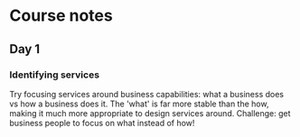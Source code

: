 # Course notes

## Day 1

### Identifying services
Try focusing services around business capabilities: what a business does vs how a business does it.
The 'what' is far more stable than the how, making it much more appropriate to design services around.
Challenge: get business people to focus on what instead of how!